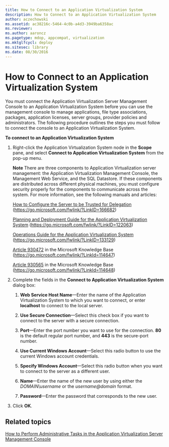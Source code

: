 ```yaml
---
title: How to Connect to an Application Virtualization System
description: How to Connect to an Application Virtualization System
author: aczechowski
ms.assetid: ac38216c-5464-4c0b-a4d3-3949ba6358ac
ms.reviewer:
ms.author: aaroncz
ms.pagetype: mdop, appcompat, virtualization
ms.mktglfcycl: deploy
ms.sitesec: library
ms.date: 08/30/2016
---
```



# How to Connect to an Application Virtualization System


You must connect the Application Virtualization Server Management Console to an Application Virtualization System before you can use the management console to manage applications, file type associations, packages, application licenses, server groups, provider policies and administrators. The following procedure outlines the steps you must follow to connect the console to an Application Virtualization System.

**To connect to an Application Virtualization System**

1. Right-click the Application Virtualization System node in the **Scope** pane, and select **Connect to Application Virtualization System** from the pop-up menu.

   **Note**
   There are three components to Application Virtualization server management: the Application Virtualization Management Console, the Management Web Service, and the SQL Datastore. If these components are distributed across different physical machines, you must configure security properly for the components to communicate across the system. For more information, see the following manuals and articles:

   [How to Configure the Server to be Trusted for Delegation](https://go.microsoft.com/fwlink/?LinkID=166682) (https://go.microsoft.com/fwlink/?LinkID=166682)

   [Planning and Deployment Guide for the Application Virtualization System](https://go.microsoft.com/fwlink/?LinkID=122063) (https://go.microsoft.com/fwlink/?LinkID=122063)

   [Operations Guide for the Application Virtualization System](https://go.microsoft.com/fwlink/?LinkID=133129) (https://go.microsoft.com/fwlink/?LinkID=133129)

   [Article 930472](https://go.microsoft.com/fwlink/?LinkId=114647) in the Microsoft Knowledge Base (https://go.microsoft.com/fwlink/?LinkId=114647)

   [Article 930565](https://go.microsoft.com/fwlink/?LinkId=114648) in the Microsoft Knowledge Base (https://go.microsoft.com/fwlink/?LinkId=114648)



2. Complete the fields in the **Connect to Application Virtualization System** dialog box:

   1. **Web Service Host Name**—Enter the name of the Application Virtualization System to which you want to connect, or enter **localhost** to connect to the local server.

   2. **Use Secure Connection**—Select this check box if you want to connect to the server with a secure connection.

   3. **Port**—Enter the port number you want to use for the connection. **80** is the default regular port number, and **443** is the secure-port number.

   4. **Use Current Windows Account**—Select this radio button to use the current Windows account credentials.

   5. **Specify Windows Account**—Select this radio button when you want to connect to the server as a different user.

   6. **Name**—Enter the name of the new user by using either the *DOMAIN\\username* or the <em>username@domain</em> format.

   7. **Password**—Enter the password that corresponds to the new user.

3. Click **OK**.

## Related topics


[How to Perform Administrative Tasks in the Application Virtualization Server Management Console](how-to-perform-administrative-tasks-in-the-application-virtualization-server-management-console.md)









